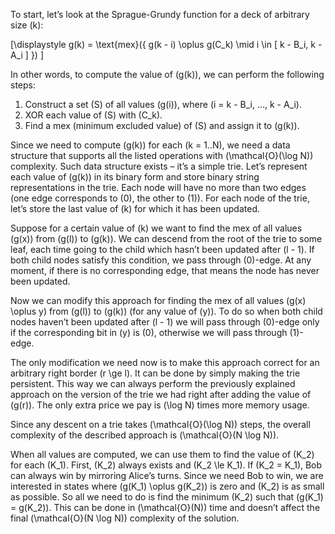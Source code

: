 To start, let’s look at the Sprague-Grundy function for a deck of arbitrary size \(k\):

\[\displaystyle g(k) = \text{mex}(\{ g(k - i) \oplus g(C_k) \mid i \in [ k - B_i, k - A_i ] \}) \]

In other words, to compute the value of \(g(k)\), we can perform the following steps:

1. Construct a set \(S\) of all values \(g(i)\), where \(i = k - B_i, ..., k - A_i\).
2. XOR each value of \(S\) with \(C_k\).
3. Find a mex (minimum excluded value) of \(S\) and assign it to \(g(k)\).

Since we need to compute \(g(k)\) for each \(k = 1..N\), we need a data structure that supports all the listed operations with \(\mathcal{O}(\log N)\) complexity. Such data structure exists – it’s a simple trie. Let’s represent each value of \(g(k)\) in its binary form and store binary string representations in the trie. Each node will have no more than two edges (one edge corresponds to \(0\), the other to \(1\)). For each node of the trie, let’s store the last value of \(k\) for which it has been updated.

Suppose for a certain value of \(k\) we want to find the mex of all values \(g(x)\) from \(g(l)\) to \(g(k)\). We can descend from the root of the trie to some leaf, each time going to the child which hasn’t been updated after \(l - 1\). If both child nodes satisfy this condition, we pass through \(0\)-edge. At any moment, if there is no corresponding edge, that means the node has never been updated.

Now we can modify this approach for finding the mex of all values \(g(x) \oplus y\) from \(g(l)\) to \(g(k)\) (for any value of \(y\)). To do so when both child nodes haven’t been updated after \(l - 1\) we will pass through \(0\)-edge only if the corresponding bit in \(y\) is \(0\), otherwise we will pass through \(1\)-edge.

The only modification we need now is to make this approach correct for an arbitrary right border \(r \ge l\). It can be done by simply making the trie persistent. This way we can always perform the previously explained approach on the version of the trie we had right after adding the value of \(g(r)\). The only extra price we pay is \(\log N\) times more memory usage.

Since any descent on a trie takes \(\mathcal{O}(\log N)\) steps, the overall complexity of the described approach is \(\mathcal{O}(N \log N)\).

When all values are computed, we can use them to find the value of \(K_2\) for each \(K_1\). First, \(K_2\) always exists and \(K_2 \le K_1\). If \(K_2 = K_1\), Bob can always win by mirroring Alice’s turns. Since we need Bob to win, we are interested in states where \(g(K_1) \oplus g(K_2)\) is zero and \(K_2\) is as small as possible. So all we need to do is find the minimum \(K_2\) such that \(g(K_1) = g(K_2)\). This can be done in \(\mathcal{O}(N)\) time and doesn’t affect the final \(\mathcal{O}(N \log N)\) complexity of the solution.

